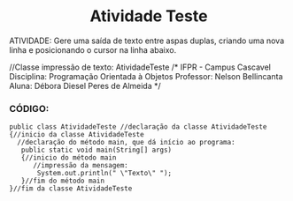 <h1 align="center"> Atividade Teste </h1>

ATIVIDADE: Gere uma saída de texto entre aspas duplas, criando uma nova linha e posicionando o cursor na linha abaixo.

//Classe impressão de texto: AtividadeTeste
/* IFPR - Campus Cascavel
Disciplina: Programação Orientada à Objetos
Professor: Nelson Bellincanta
Aluna: Débora Diesel Peres de Almeida */


### CÓDIGO:

```
public class AtividadeTeste //declaração da classe AtividadeTeste
{//inicio da classe AtividadeTeste
  //declaração do método main, que dá início ao programa:
   public static void main(String[] args)
   {//inicio do método main
      //impressão da mensagem:
       System.out.println(" \"Texto\" ");
   }//fim do método main
}//fim da classe AtividadeTeste
```
